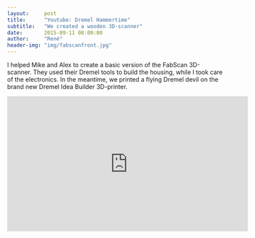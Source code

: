 ```yaml
---
layout:     post
title:      "Youtube: Dremel Hammertime"
subtitle:   "We created a wooden 3D-scanner"
date:       2015-09-11 08:00:00
author:     "René"
header-img: "img/fabscanfront.jpg"
---
```

I helped Mike and Alex to create a basic version of the FabScan 3D-scanner. They used their Dremel tools to build the housing, while I took care of the electronics. In the meantime, we printed a flying Dremel devil on the brand new Dremel Idea Builder 3D-printer.

<div class="videoWrapper">
<iframe width="560" height="315" src="https://www.youtube.com/embed/ZFbif20i6UQ?rel=0" frameborder="0" allowfullscreen></iframe>
</div>
